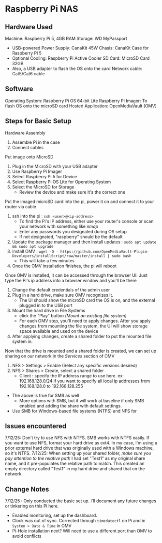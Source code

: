 # Raspberry Pi NAS





## Hardware Used
Machine: Raspberry Pi 5, 4GB RAM
Storage: WD MyPassport
- USB-powered
Power Supply: CanaKit 45W
Chasis: CanaKit Case for Raspberry Pi 5
- Optional
Cooling: Raspberry Pi Active Cooler
SD Card: MicroSD Card 32GB
- Also, a USB adapter to flash the OS onto the card
Network cable: Cat5/Cat6 cable

## Software
Operating System: Raspberry Pi OS 64-bit Lite
Raspberry Pi Imager: To flash OS onto the microSD card
Hosted Application: OpenMediaVault (OMV)


## Steps for Basic Setup
Hardware Assembly
1. Assemble Pi in the case
2. Connect cables

Put image onto MicroSD
1. Plug in the MicroSD with your USB adapter
2. Use Raspberry Pi Imager
3. Select Raspberry Pi 5 for Device
4. Select Raspberry Pi OS Lite for Operating System
5. Select the MicroSD for Storage 
	- Review the device and make sure it's the correct one

Put the imaged microSD card into the pi, power it on and connect it to your router via cable
1. ssh into the pi : `ssh <user>@<ip-address>`
	* To find the Pi's IP address, either use your router's console or scan your network with something like *nmap*
	- Enter any passwords you designated during OS setup
	- If not designated, "raspberry" should be the default
2. Update the package manager and then install updates : `sudo apt update && sudo apt upgrade`
3. Install OMV : `wget -O - https://github.com/OpenMediaVault-Plugin-Developers/installScript/raw/master/install | sudo bash`
	* This will take a few minutes
4. Once the OMV installation finishes, the pi will reboot

Once OMV is installed, it can be accessed through the browser UI. Just type the Pi's ip address into a browser window and you'll be there
1. Change the default credentials of the admin user
2. Plug in a hard drive, make sure OMV recognizes it.
	- The UI should show the microSD card the OS is on, and the external plugged in to the USB port
3. Mount the hard drive in File Systems
	- click the "Play" button *(Mount an existing file system)*
	* For each OMV step, you'll need to apply changes. After you apply changes from mounting the file system, the UI will show storage space available and used on the device
4. After applying changes, create a shared folder to put the mounted file system in.

Now that the drive is mounted and a shared folder is created, we can set up sharing on our network in the *Services* section of OMV
1. NFS > Settings > Enable (Select any specific versions desired)
2. NFS > Shares > Create, select a shared folder
	* Client : specify the IP address range to use here. 
	ex: 192.168.128.0/24 if you want to specify all local ip addresses from 192.168.128.0 to 192.168.128.255
* The above is true for SMB as well
	- More options with SMB, but it will work at baseline if only SMB enabled and adding the share with default settings.
* Use SMB for Windows-based file systems (NTFS) and NFS for 

## Issues encountered
7/12/25: Don't try to use NFS with NTFS. SMB works with NTFS easily.
	If you want to use NFS, format your hard drive as ext4. In my case, I'm using a prior external hard drive that was originally used with a Windows machine, so it's NTFS.
7/12/25: When setting up your shared folder, *make sure you pay attention to the relative path*
	I had set "Test1" as my original share name, and it pre-populates the relative path to match. This created an empty directory called "Test1" in my hard drive and shared that on the network.

## Change Notes
7/12/25 : Only conducted the basic set up. I'll document any future changes or tinkering on this Pi here. 
- Enabled monitoring, set up the dashboard.
- Clock was out of sync. Corrected through `timedatectl` on Pi and in `System > Date & Time` in OMV
- Pi-Hole installation next? Will need to use a different port than OMV to avoid conflicts

